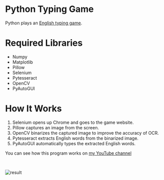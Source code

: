 # Python Typing Game
Python plays an [English typing game](https://10fastfingers.com/typing-test/english).

# Required Libraries
- Numpy
- Matplotlib
- Pillow
- Selenium
- Pytesseract
- OpenCV
- PyAutoGUI

# How It Works
1. Selenium opens up Chrome and goes to the game website.
2. Pillow captures an image from the screen.
3. OpenCV binarizes the captured image to improve the accuracy of OCR.
4. Pytesseract extracts English words from the binarized image.
5. PyAutoGUI automatically types the extracted English words.

You can see how this program works on [my YouTube channel](https://www.youtube.com/watch?v=t3jwDWAF5y0)

<br>

![result](https://github.com/harupy/typing_game/blob/master/video.gif)
